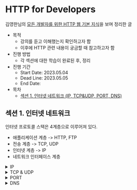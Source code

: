 # HTTP for Developers
김영한님의 [모든 개발자를 위한 HTTP 웹 기본 지식](https://www.inflearn.com/course/http-%EC%9B%B9-%EB%84%A4%ED%8A%B8%EC%9B%8C%ED%81%AC)을 보며 정리한 글

* 목적
  * 강의를 듣고 이해했는지 확인하고자 함
  * 이후에 HTTP 관련 내용이 궁금할 때 참고하고자 함
* 진행 방법
  * 각 섹션에 대한 학습이 완료된 후, 정리
* 진행 기간
  * Start Date: 2023.05.04
  * Dead Line: 2023.05.05
  * End Date: 
* 목차
  * [섹션 1. 인터넷 네트워크 (IP, TCP&UDP, PORT, DNS)](#섹션-1-인터넷-네트워크)

## 섹션 1. 인터넷 네트워크

인터넷 프로토콜 스택은 4계층으로 이루어져 있다.
* 애플리케이션 계층 -> HTTP, FTP
* 전송 계층 -> TCP, UDP
* 인터넷 계층 -> IP
* 네트워크 인터페이스 계층

<details>
<summary>IP</summary>

### Internet Protocol, 인터넷이 통하는 네트워크에서 정보를 통신할 때 사용하는 규약
* 지정한 IP 주소에 데이터를 전달
* 패킷이라는 통신 단위로 데이터를 전달
  * IP 패킷에는 출발지 IP 및 목적지 IP의 정보를 포함하고 있다. 
* IP 프로토콜는 3가지의 한계를 가지고 있다. 이 한계를 해결해주는 것이 TCP
  * 한계 1: 비연결성
    * 패킷을 받을 대상이 없거나 받을 수 없는 상태여도 패킷이 전송된다.
  * 한계 2: 비신뢰성
    * 중간에 패킷이 사라지거나 패킷의 순서가 꼬여도 이에 대한 고려가 되지 않는다.
  * 한계 3 프로그램 구분:
    * 같은 IP를 사용하는 서버에서 통신하는 애플리케이션이 둘 이상일 때의 상황이 고려되지 않는다.

```
* 패킷
  * 패킷이란, 네트워크에서 데이터 전달에 형식화된 블록이다.
  * 제어정보 + 사용자 데이터로 구성된다. 
  * 더 자세한 내용은 Computer Network 정리 시에 작성
```

</details>

<details>
 <summary>TCP & UDP</summary>
 
 ### Transition Control Protocol
 * TCP 세그먼트
   * 출발지 PORT, 목적지 PORT, 전송 제어, 순서, 검증 정보 ... 등등 IP에서의 한계를 보완하는 정보들이 추가되어 있다.
 * TCP 특징
   * 연결지향 - 3 way handshake (가상 연결)
     1. 클라 -> 서버 (sync 날림)
     2. 서버 -> 클라 (ack + sync 날림)
     3. 클라 -> 서버 (ack 날림)
       * sync: 접속 요청
       * ack : 요청 수락
   * 데이터 전달 보증
      * 데이터가 전달을 받으면 전달 받았다는 정보를 다시 전달
   * 순서 보장
      * 패킷 순서에 대한 정보를 가지고 있어서, 순서대로 들어오지 않을 시에 재전송하도록 함.
 
 ### User Datagram Protocol
*  IP와 거의 같다. + PORT + 체크섬(메세지 제대로 왔는지 검증하는 데이터) 정도만 추가
* 애플리케이션에서 추가 작업이 필요
</details>


<details>
 <summary>PORT</summary>
 ### PORT
 TCP / IP 패킷 = IP 패킷 + TCP 세그먼트, 출발지 및 도착지에 대한 포트정보는 TCP 세그먼트에 들어있다.
 
 같은 IP 주소에서 여러 애플리케이션을 사용할 때, 프로세스를 구분하기 위해서 사용된다.
 
 `IP주소 -> 주소, Port -> 아파트 호수` 정도로 비유를 들 수 있다.
</details>


<details>
 <summary>DNS</summary>
 ### Domain Name System
 * IP는 기억하기 어렵고, 변경될 가능성이 있다.
 * 이를 해결하기 위해 DNS 사용.
 * DNS 서버에는 `도메인 명 - IP 주소` 정보가 있어 DNS 서버에서 도메인 명으로 도메인 IP 주소를 알 수 있다.
</details>
